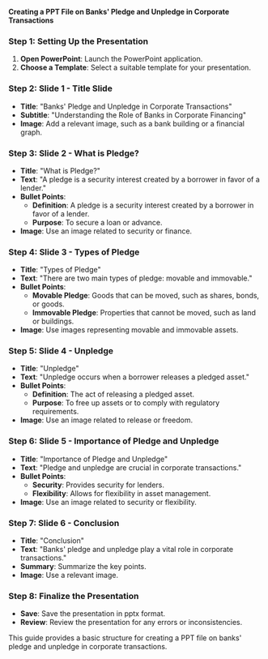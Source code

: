 **Creating a PPT File on Banks' Pledge and Unpledge in Corporate Transactions**

### Step 1: **Setting Up the Presentation**

1. **Open PowerPoint**: Launch the PowerPoint application.
2. **Choose a Template**: Select a suitable template for your presentation.

### Step 2: **Slide 1 - Title Slide**

- **Title**: "Banks' Pledge and Unpledge in Corporate Transactions"
- **Subtitle**: "Understanding the Role of Banks in Corporate Financing"
- **Image**: Add a relevant image, such as a bank building or a financial graph.

### Step 3: **Slide 2 - What is Pledge?**

- **Title**: "What is Pledge?"
- **Text**: "A pledge is a security interest created by a borrower in favor of a lender."
- **Bullet Points**:
  - **Definition**: A pledge is a security interest created by a borrower in favor of a lender.
  - **Purpose**: To secure a loan or advance.
- **Image**: Use an image related to security or finance.

### Step 4: **Slide 3 - Types of Pledge**

- **Title**: "Types of Pledge"
- **Text**: "There are two main types of pledge: movable and immovable."
- **Bullet Points**:
  - **Movable Pledge**: Goods that can be moved, such as shares, bonds, or goods.
  - **Immovable Pledge**: Properties that cannot be moved, such as land or buildings.
- **Image**: Use images representing movable and immovable assets.

### Step 5: **Slide 4 - Unpledge**

- **Title**: "Unpledge"
- **Text**: "Unpledge occurs when a borrower releases a pledged asset."
- **Bullet Points**:
  - **Definition**: The act of releasing a pledged asset.
  - **Purpose**: To free up assets or to comply with regulatory requirements.
- **Image**: Use an image related to release or freedom.

### Step 6: **Slide 5 - Importance of Pledge and Unpledge**

- **Title**: "Importance of Pledge and Unpledge"
- **Text**: "Pledge and unpledge are crucial in corporate transactions."
- **Bullet Points**:
  - **Security**: Provides security for lenders.
  - **Flexibility**: Allows for flexibility in asset management.
- **Image**: Use an image related to security or flexibility.

### Step 7: **Slide 6 - Conclusion**

- **Title**: "Conclusion"
- **Text**: "Banks' pledge and unpledge play a vital role in corporate transactions."
- **Summary**: Summarize the key points.
- **Image**: Use a relevant image.

### Step 8: **Finalize the Presentation**

- **Save**: Save the presentation in pptx format.
- **Review**: Review the presentation for any errors or inconsistencies.

This guide provides a basic structure for creating a PPT file on banks' pledge and unpledge in corporate transactions.